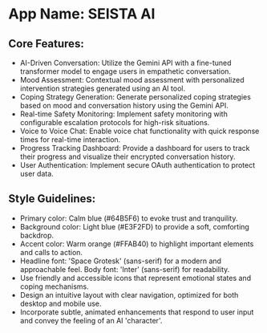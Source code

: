 # **App Name**: SEISTA AI

## Core Features:

- AI-Driven Conversation: Utilize the Gemini API with a fine-tuned transformer model to engage users in empathetic conversation.
- Mood Assessment: Contextual mood assessment with personalized intervention strategies generated using an AI tool.
- Coping Strategy Generation: Generate personalized coping strategies based on mood and conversation history using the Gemini API.
- Real-time Safety Monitoring: Implement safety monitoring with configurable escalation protocols for high-risk situations.
- Voice to Voice Chat: Enable voice chat functionality with quick response times for real-time interaction.
- Progress Tracking Dashboard: Provide a dashboard for users to track their progress and visualize their encrypted conversation history.
- User Authentication: Implement secure OAuth authentication to protect user data.

## Style Guidelines:

- Primary color: Calm blue (#64B5F6) to evoke trust and tranquility.
- Background color: Light blue (#E3F2FD) to provide a soft, comforting backdrop.
- Accent color: Warm orange (#FFAB40) to highlight important elements and calls to action.
- Headline font: 'Space Grotesk' (sans-serif) for a modern and approachable feel. Body font: 'Inter' (sans-serif) for readability.
- Use friendly and accessible icons that represent emotional states and coping mechanisms.
- Design an intuitive layout with clear navigation, optimized for both desktop and mobile use.
- Incorporate subtle, animated enhancements that respond to user input and convey the feeling of an AI 'character'.